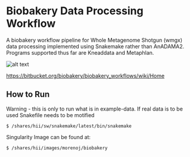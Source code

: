 # Biobakery Data Processing Workflow 

A biobakery workflow pipeline for Whole Metagenome Shotgun (wmgx) data processing implemented using Snakemake rather than AnADAMA2. Programs supported thus far are Kneaddata and Metaphlan. 


![alt text](https://bitbucket.org/repo/5pd5AR/images/2528193080-wms_workflow.jpg)


https://bitbucket.org/biobakery/biobakery_workflows/wiki/Home


## How to Run 
Warning - this is only to run what is in example-data. If real data is to be used Snakefile needs to be motified 

    $ /shares/hii/sw/snakemake/latest/bin/snakemake 


Singularity Image can be found at: 

    $ /shares/hii/images/morenoj/biobakery
